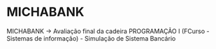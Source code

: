MICHABANK
=========

MICHABANK -> Avaliação final da cadeira PROGRAMAÇÃO I (FCurso - Sistemas de informação) - Simulação de Sistema Bancário 
